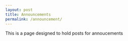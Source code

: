 ```yaml
---
layout: post
title: Announcements
permalink: /announcement/
---
```


This is a page designed to hold posts for annoucements
